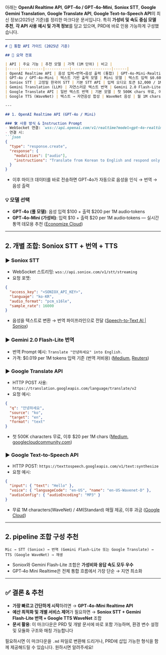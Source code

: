 아래는 **OpenAI Realtime API**, **GPT‑4o / GPT‑4o‑Mini**, **Soniox STT**, **Google Gemini Translation**, **Google Translate API**, **Google Text-to-Speech API**의 최신 정보(2025년 기준)를 정리한 마크다운 문서입니다.
특히 **가성비 및 속도 중심 모델 추천**, **각 API 사용 예시 및 가격 정보**를 담고 있으며, PRD에 바로 인용 가능하게 구성했습니다.

---

````markdown
# 📘 통합 API 가이드 (2025년 기준)

## 🔹 요약 전표

| API | 주요 기능 | 추천 모델 | 가격 (1M 단위) | 비고 |
|-----|----------|-----------|------------------|------|
| OpenAI Realtime API | 음성 입력→번역→음성 출력 (통합) | GPT‑4o‑Mini‑Realtime (가성비) | 입력 $10 + 출력 $20 (음성)<br>텍스트 출력 포함 고사양 GPT‑4o: 입력 $100 + 출력 $200 (오디오) | 초저지연, WebSocket 기반 스트리밍 :contentReference[oaicite:2]{index=2} |
| GPT‑4o / GPT‑4o‑Mini | 텍스트 기반 출력 모델 | Mini 모델 | 텍스트 입력 $0.60 / 출력 $2.40 | 텍스트 번역 또는 CC용 대체 가능 :contentReference[oaicite:3]{index=3} |
| Soniox STT | 고정밀 한국어 STT | 기본 STT API | 입력 오디오 토큰 $2,000 / 1M tokens ≒ 약 $0.06/분 | 실시간 스트리밍, 60+ 언어 지원 :contentReference[oaicite:4]{index=4} |
| Gemini Translation (LLM) | 자연스러운 텍스트 번역 | Gemini 2.0 Flash‑Lite (가성비) | 텍스트 입력 $0.019 / 1M tokens | 지능적 번역, Google Translate 대비 저비용 :contentReference[oaicite:5]{index=5} |
| Google Translate API | 일반 텍스트 번역 | 기본 모델 | 첫 500K chars 무료, 이후 $20/M chars | 간편, 안정적, 넓은 언어 지원 :contentReference[oaicite:6]{index=6} |
| Google TTS (WaveNet) | 텍스트 → 자연음성 합성 | WaveNet 음성 | 월 1M chars 무료, 이후 과금 | 감정, 억양, 속도 조절 가능 :contentReference[oaicite:7]{index=7} |

---

## 1. OpenAI Realtime API (GPT‑4o / Mini)

### 🛠 사용 방식 & Instruction Prompt
- WebSocket 연결: `wss://api.openai.com/v1/realtime?model=gpt‑4o‑realtime‑preview‑2025‑06‑03`
- 연결 시:
```json
{
  "type": "response.create",
  "response": {
    "modalities": ["audio"],
    "instructions": "Translate from Korean to English and respond only in English speech."
  }
}
````

* 이후 마이크 데이터를 바로 전송하면 GPT‑4o가 자동으로 음성을 인식 → 번역 → 음성 출력

### 💡 모델 선택

* **GPT‑4o (풀 모델)**: 음성 입력 \$100 + 출력 \$200 per 1M audio‑tokens
* **GPT‑4o‑Mini (가성비)**: 입력 \$10 + 출력 \$20 per 1M audio‑tokens — 실시간 통역 데모용 추천 ([Economize Cloud][1])

---

## 2. 개별 조합: Soniox STT + 번역 + TTS

### ▶ Soniox STT

* WebSocket 스트리밍: `wss://api.soniox.com/v1/stt/streaming`
* 요청 포맷:

```json
{
  "access_key": "<SONIOX_API_KEY>",
  "language": "ko-KR",
  "audio_format": "pcm_s16le",
  "sample_rate": 16000
}
```

* 음성을 텍스트로 변환 → 번역 파이프라인으로 전달 ([Speech-to-Text AI | Soniox][2])

### ▶ Gemini 2.0 Flash-Lite 번역

* 번역 Prompt 예시: `Translate "안녕하세요" into English.`
* 가격: \$0.019 per 1M tokens 입력 기준 (번역 저비용) ([Medium][3], [Reuters][4])

### ▶ Google Translate API

* HTTP POST 사용: `https://translation.googleapis.com/language/translate/v2`
* 요청 예시:

```json
{
  "q": "안녕하세요",
  "source": "ko",
  "target": "en",
  "format": "text"
}
```

* 첫 500K characters 무료, 이후 \$20 per 1M chars ([Medium][3], [googlecloudcommunity.com][5])

### ▶ Google Text‑to‑Speech API

* HTTP POST: `https://texttospeech.googleapis.com/v1/text:synthesize`
* 요청 예시:

```json
{
  "input": { "text": "Hello" },
  "voice": { "languageCode": "en-US", "name": "en-US-Wavenet-D" },
  "audioConfig": { "audioEncoding": "MP3" }
}
```

* 무료 1M characters(WaveNet) / 4M(Standard) 매월 제공, 이후 과금 ([Google Cloud][6])

---

## 2. pipeline 조합 구성 추천

```
Mic → STT (Soniox) → 번역 (Gemini Flash‑Lite 또는 Google Translate) → TTS (Google WaveNet) → 재생
```

* Soniox와 Gemini Flash-Lite 조합은 **가성비와 응답 속도 모두 우수**
* GPT‑4o Mini Realtime은 전체 통합 흐름에서 가장 단순 → 지연 최소화

---

## ✅ 결론 & 추천

* **가장 빠르고 간단하게 시작**하려면 → **GPT‑4o‑Mini Realtime API**
* **예산 최적화 및 개별 서비스 제어**가 필요하면 → **Soniox STT + Gemini Flash‑Lite 번역 + Google TTS WaveNet** 조합
* **문서 활용**: 이 마크다운은 PRD 및 개발 문서에 바로 포함 가능하며, 환경 변수 설정 및 모듈화 구조와 매칭 가능합니다

필요하시면 이 마크다운을 `.md` 파일로 변환해 드리거나, PRD에 삽입 가능한 형식을 함께 제공해드릴 수 있습니다. 원하시면 알려주세요!

[1]: https://www.economize.cloud/resources/open-ai/pricing/gpt-4o/?utm_source=chatgpt.com "Resources - Economize Cloud"
[2]: https://soniox.com/products/speech-to-text/?utm_source=chatgpt.com "Speech-to-Text API with speaker recognition - Soniox"
[3]: https://medium.com/%40stephane.giron/turn-gemini-pro-to-a-translate-api-can-gemini-compet-with-google-translate-api-22a7b2974dd9?utm_source=chatgpt.com "Turn Gemini Pro to a Translate API, can Gemini compet with Google ..."
[4]: https://www.reuters.com/technology/artificial-intelligence/google-introduces-new-class-cheap-ai-models-cost-concerns-intensify-2025-02-05/?utm_source=chatgpt.com "Google introduces new class of cheap AI models as cost concerns intensify"
[5]: https://www.googlecloudcommunity.com/gc/AI-ML/translation-api-pricing/m-p/690079?utm_source=chatgpt.com "translation api pricing - Google Cloud Community"
[6]: https://cloud.google.com/text-to-speech?utm_source=chatgpt.com "Text-to-Speech AI: Lifelike Speech Synthesis - Google Cloud"
